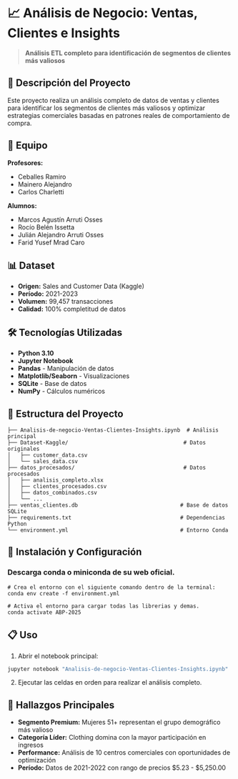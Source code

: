 # 📈 Análisis de Negocio: Ventas, Clientes e Insights

> **Análisis ETL completo para identificación de segmentos de clientes más valiosos**

## 🎯 Descripción del Proyecto

Este proyecto realiza un análisis completo de datos de ventas y clientes para identificar los segmentos de clientes más valiosos y optimizar estrategias comerciales basadas en patrones reales de comportamiento de compra.

## 👥 Equipo

**Profesores:** 
- Ceballes Ramiro
- Mainero Alejandro
- Carlos Charletti

**Alumnos:** 
- Marcos Agustín Arruti Osses
- Rocío Belén Issetta  
- Julián Alejandro Arruti Osses
- Farid Yusef Mrad Caro

## 📊 Dataset

- **Origen:** Sales and Customer Data (Kaggle)
- **Período:** 2021-2023
- **Volumen:** 99,457 transacciones
- **Calidad:** 100% completitud de datos

## 🛠️ Tecnologías Utilizadas

- **Python 3.10**
- **Jupyter Notebook**
- **Pandas** - Manipulación de datos
- **Matplotlib/Seaborn** - Visualizaciones
- **SQLite** - Base de datos
- **NumPy** - Cálculos numéricos

## 📁 Estructura del Proyecto

```
├── Analisis-de-negocio-Ventas-Clientes-Insights.ipynb  # Análisis principal
├── Dataset-Kaggle/                                    # Datos originales
│   ├── customer_data.csv
│   └── sales_data.csv
├── datos_procesados/                                  # Datos procesados
│   ├── analisis_completo.xlsx
│   ├── clientes_procesados.csv
│   ├── datos_combinados.csv
│   └── ...
├── ventas_clientes.db                                # Base de datos SQLite
├── requirements.txt                                  # Dependencias Python
└── environment.yml                                   # Entorno Conda
```

## 🚀 Instalación y Configuración

### Descarga conda o miniconda de su web oficial.

```Arriba en View abri una terminal, o con ctrl+ñ (bash)
# Crea el entorno con el siguiente comando dentro de la terminal:
conda env create -f environment.yml

# Activa el entorno para cargar todas las librerias y demas.
conda activate ABP-2025
```



## 📋 Uso

1. Abrir el notebook principal:
```bash
jupyter notebook "Analisis-de-negocio-Ventas-Clientes-Insights.ipynb"
```

2. Ejecutar las celdas en orden para realizar el análisis completo.

## 🎯 Hallazgos Principales

- **Segmento Premium:** Mujeres 51+ representan el grupo demográfico más valioso
- **Categoría Líder:** Clothing domina con la mayor participación en ingresos
- **Performance:** Análisis de 10 centros comerciales con oportunidades de optimización
- **Período:** Datos de 2021-2022 con rango de precios $5.23 - $5,250.00




